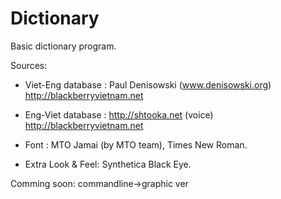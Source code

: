 # Dictionary
Basic dictionary program.

Sources:

- Viet-Eng database : Paul Denisowski (www.denisowski.org)
	http://blackberryvietnam.net

- Eng-Viet database : http://shtooka.net (voice)
	http://blackberryvietnam.net

- Font : MTO Jamai (by MTO team), Times New Roman.

- Extra Look & Feel: Synthetica Black Eye.

Comming soon: commandline->graphic ver

